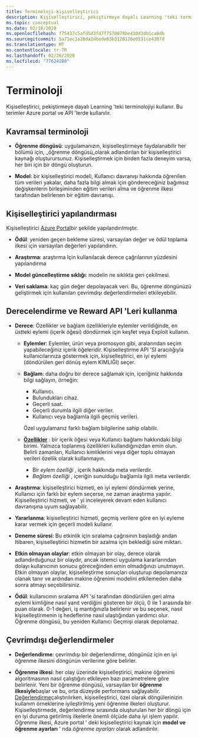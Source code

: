 ```yaml
---
title: Terminoloji-kişiselleştirici
description: Kişiselleştirici, pekiştirmeye dayalı Learning 'teki terminolojiyi kullanır. Bu terimler Azure portal ve API 'lerde kullanılır.
ms.topic: conceptual
ms.date: 02/18/2020
ms.openlocfilehash: f75437c5afd5d3fd7f7570079be410d3db1ca8db
ms.sourcegitcommit: 5a71ec1a28da2d6ede03b3128126e0531ce4387d
ms.translationtype: MT
ms.contentlocale: tr-TR
ms.lasthandoff: 02/26/2020
ms.locfileid: "77624280"
---
```

# <a name="terminology"></a>Terminoloji

Kişiselleştirici, pekiştirmeye dayalı Learning 'teki terminolojiyi kullanır. Bu terimler Azure portal ve API 'lerde kullanılır.

## <a name="conceptual-terminology"></a>Kavramsal terminoloji

* **Öğrenme döngüsü**: uygulamanızın, kişiselleştirmeye faydalanabilir her bölümü için, _öğrenme döngüsü_olarak adlandırılan bir kişiselleştirici kaynağı oluşturursunuz. Kişiselleştirmek için birden fazla deneyim varsa, her biri için bir döngü oluşturun.

* **Model**: bir kişiselleştirici modeli, Kullanıcı davranışı hakkında öğrenilen tüm verileri yakalar, daha fazla bilgi almak için göndereceğiniz bağımsız değişkenlerin birleşiminden eğitim verileri alma ve öğrenme ilkesi tarafından belirlenen bir eğitim davranışı.

## <a name="personalizer-configuration"></a>Kişiselleştirici yapılandırması

Kişiselleştirici [Azure Portal](https://portal.azure.com)bir şekilde yapılandırılmıştır.

* **Ödül**: yeniden geçen bekleme süresi, varsayılan değer ve ödül toplama ilkesi için varsayılan değerleri yapılandırın.

* **Araştırma**: araştırma Için kullanılacak derece çağrılarının yüzdesini yapılandırma

* **Model güncelleştirme sıklığı**: modelin ne sıklıkta geri çekilmesi.

* **Veri saklama**: kaç gün değer depolayacak veri. Bu, öğrenme döngünüzü geliştirmek için kullanılan çevrimdışı değerlendirmeleri etkileyebilir.

## <a name="use-rank-and-reward-apis"></a>Derecelendirme ve Reward API 'Leri kullanma

* **Derece**: Özellikler ve bağlam özellikleriyle eylemler verildiğinde, en üstteki eylemi (içerik öğesi) döndürmek için keşfet veya Exploit kullanın.

    * **Eylemler**: Eylemler, ürün veya promosyon gibi, aralarından seçim yapabileceğiniz içerik öğeleridir. Kişiselleştirme API 'SI aracılığıyla kullanıcılarınıza göstermek için, kişiselleştirici, en iyi eylemi (döndürülen geri dönüş eylem KIMLIĞI) seçer.

    * **Bağlam**: daha doğru bir derece sağlamak için, içeriğiniz hakkında bilgi sağlayın, örneğin:
        * Kullanıcı.
        * Bulundukları cihaz.
        * Geçerli saat.
        * Geçerli durumla ilgili diğer veriler.
        * Kullanıcı veya bağlamla ilgili geçmiş verileri.

        Özel uygulamanız farklı bağlam bilgilerine sahip olabilir.

    * **[Özellikler](concepts-features.md)** : bir içerik öğesi veya Kullanıcı bağlamı hakkındaki bilgi birimi. Yalnızca toplanmış özellikleri kullandığınızdan emin olun. Belirli zamanları, Kullanıcı kimliklerini veya diğer toplu olmayan verileri özellik olarak kullanmayın.

        * Bir _eylem özelliği_ , içerik hakkında meta verilerdir.
        * _Bağlam özelliği_ , içeriğin sunulduğu bağlamla ilgili meta verilerdir.

* **Araştırma**: kişiselleştirici hizmeti, en iyi eylemi döndürmek yerine, Kullanıcı için farklı bir eylem seçerse, ne zaman araştırma yapılır. Kişiselleştirici hizmeti, ve ' yi inceleyerek devam eden kullanıcı davranışına uyum sağlayabilir.

* **Yararlanma**: kişiselleştirici hizmeti, geçmiş verilere göre en iyi eyleme karar vermek için geçerli modeli kullanır.

* **Deneme süresi**: Bu etkinlik için sıralama çağrısının başladığı andan Itibaren, kişiselleştirici hizmetin bir azalma için beklediği süre miktarı.

* **Etkin olmayan olaylar**: etkin olmayan bir olay, derece olarak adlandırduğunuz bir olaydır, ancak istemci uygulama kararlarından dolayı kullanıcının sonucu göreceğinden emin olmadığınızı unutmayın. Etkin olmayan olaylar, kişiselleştirme sonuçları oluşturup depolamanıza olanak tanır ve ardından makine öğrenimi modelini etkilemeden daha sonra atmayı seçebilirsiniz.


* **Ödül**: kullanıcının sıralama API 'si tarafından döndürülen geri alma eylemi kimliğine nasıl yanıt verdiğini gösteren bir ölçü, 0 ile 1 arasında bir puan olarak. 0-1 değeri, iş mantığınızla belirlenir ve bu seçenek, nasıl kişiselleştirmenin iş hedeflerine nasıl ulaştığından yardımcı olur. Öğrenme döngüsü, bu yeniden Kullanıcı Geçmişi olarak depolamaz.

## <a name="offline-evaluations"></a>Çevrimdışı değerlendirmeler

* **Değerlendirme**: çevrimdışı bir değerlendirme, döngünüz için en iyi öğrenme ilkesini döngünün verilerine göre belirler.

* **Öğrenme ilkesi**: her olay üzerinde kişiselleştirici, makine öğrenimi algoritmasının nasıl çalıştığını etkileyen bazı parametrelere göre belirlenir. Yeni bir öğrenme döngüsü, varsayılan bir **öğrenme ilkesiyle**başlar ve bu, orta düzeyde performans sağlayabilir. [Değerlendirme](concepts-offline-evaluation.md)çalıştırılırken, kişiselleştirici, özel olarak döngülerinizin kullanım örneklerine iyileştirilmiş yeni öğrenme ilkeleri oluşturur. Kişiselleştirmede, değerlendirme sırasında oluşturulan her bir döngü için en iyi duruma getirilmiş ilkelerle önemli ölçüde daha iyi işlem yapılır. Öğrenme ilkesi, Azure portal ' deki kişiselleştirici kaynak için **model ve öğrenme ayarları** ' nda _öğrenme ayarları_ olarak adlandırılır.